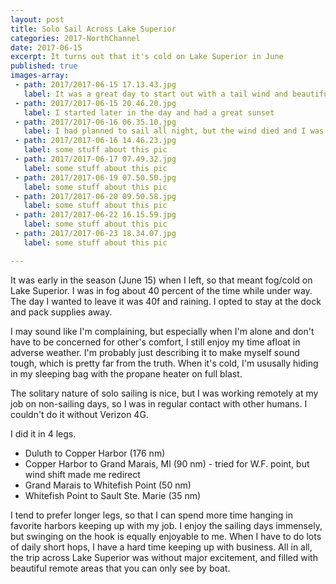 ```yaml
---
layout: post
title: Solo Sail Across Lake Superior
categories: 2017-NorthChannel
date: 2017-06-15
excerpt: It turns out that it's cold on Lake Superior in June
published: true
images-array:
 - path: 2017/2017-06-15 17.13.43.jpg
   label: It was a great day to start out with a tail wind and beautiful skies
 - path: 2017/2017-06-15 20.46.20.jpg
   label: I started later in the day and had a great sunset
 - path: 2017/2017-06-16 06.35.10.jpg
   label: I had planned to sail all night, but the wind died and I was only a couple miles from Sand Island, so I pulled in and slept a few hours
 - path: 2017/2017-06-16 14.46.23.jpg
   label: some stuff about this pic
 - path: 2017/2017-06-17 07.49.32.jpg
   label: some stuff about this pic
 - path: 2017/2017-06-19 07.50.50.jpg
   label: some stuff about this pic
 - path: 2017/2017-06-20 09.50.58.jpg
   label: some stuff about this pic
 - path: 2017/2017-06-22 16.15.59.jpg
   label: some stuff about this pic
 - path: 2017/2017-06-23 18.34.07.jpg
   label: some stuff about this pic

---
```

 
It was early in the season (June 15) when I left, so that meant fog/cold on Lake Superior. I was in fog about 40 percent of the time while under way. The day I wanted to leave it was 40f and raining. I opted to stay at the dock and pack supplies away.

I may sound like I'm complaining, but especially when I'm alone and don't have to be concerned for other's comfort, I still enjoy my time afloat in adverse weather. I'm probably just describing it to make myself sound tough, which is pretty far from the truth. When it's cold, I'm ususally hiding in my sleeping bag with the propane heater on full blast.

The solitary nature of solo sailing is nice, but I was working remotely at my job on non-sailing days, so I was in regular contact with other humans. I couldn't do it without Verizon 4G.

I did it in 4 legs. 

- Duluth to Copper Harbor (176 nm)
- Copper Harbor to Grand Marais, MI (90 nm) - tried for W.F. point, but wind shift made me redirect
- Grand Marais to Whitefish Point (50 nm)
- Whitefish Point to Sault Ste. Marie (35 nm)

I tend to prefer longer legs, so that I can spend more time hanging in favorite harbors keeping up with my job. I enjoy the sailing days immensely, but swinging on the hook is equally enjoyable to me. When I have to do lots of daily short hops, I have a hard time keeping up with business. All in all, the trip across Lake Superior was without major excitement, and filled with beautiful remote areas that you can only see by boat. 





